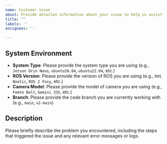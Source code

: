 ```yaml
---
name: Customer issue
about: Provide detailed information about your issue to help us assist you
title: ""
labels: ''
assignees: ''

---
```


## System Environment

- **System Type**: Please provide the system type you are using (e.g., `Jetson Orin Nano`, `ubuntu20.04`, `ubuntu22.04`, etc.)
- **ROS Version**: Please provide the version of ROS you are using (e.g., `ROS Noetic`, `ROS 2 Foxy`, etc.)
- **Camera Model**: Please provide the model of camera you are using (e.g., `Femto Bolt`, `Gemini 335`, etc.)
- **Branch**: Please provide the code branch you are currently working with (e.g., `main`, `v2-main`)

## Description

Please briefly describe the problem you encountered, including the steps that triggered the issue and any relevant error messages or logs.
